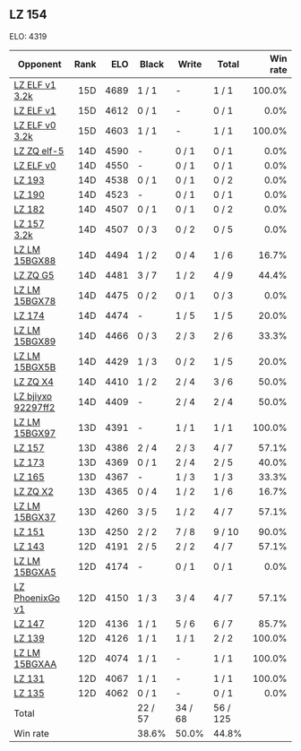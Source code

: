 ## LZ 154 ##

ELO: 4319

Opponent | Rank | ELO | Black | Write | Total | Win rate
---------|-----:|----:|-------|-------|-------|-------:
[LZ ELF v1 3.2k](LZ%20ELF%20v1%203.2k.md) | 15D | 4689 | 1 / 1 | - | 1 / 1 | 100.0%
[LZ ELF v1](LZ%20ELF%20v1.md) | 15D | 4612 | 0 / 1 | - | 0 / 1 | 0.0%
[LZ ELF v0 3.2k](LZ%20ELF%20v0%203.2k.md) | 15D | 4603 | 1 / 1 | - | 1 / 1 | 100.0%
[LZ ZQ elf-5](LZ%20ZQ%20elf-5.md) | 14D | 4590 | - | 0 / 1 | 0 / 1 | 0.0%
[LZ ELF v0](LZ%20ELF%20v0.md) | 14D | 4550 | - | 0 / 1 | 0 / 1 | 0.0%
[LZ 193](LZ%20193.md) | 14D | 4538 | 0 / 1 | 0 / 1 | 0 / 2 | 0.0%
[LZ 190](LZ%20190.md) | 14D | 4523 | - | 0 / 1 | 0 / 1 | 0.0%
[LZ 182](LZ%20182.md) | 14D | 4507 | 0 / 1 | 0 / 1 | 0 / 2 | 0.0%
[LZ 157 3.2k](LZ%20157%203.2k.md) | 14D | 4507 | 0 / 3 | 0 / 2 | 0 / 5 | 0.0%
[LZ LM 15BGX88](LZ%20LM%2015BGX88.md) | 14D | 4494 | 1 / 2 | 0 / 4 | 1 / 6 | 16.7%
[LZ ZQ G5](LZ%20ZQ%20G5.md) | 14D | 4481 | 3 / 7 | 1 / 2 | 4 / 9 | 44.4%
[LZ LM 15BGX78](LZ%20LM%2015BGX78.md) | 14D | 4475 | 0 / 2 | 0 / 1 | 0 / 3 | 0.0%
[LZ 174](LZ%20174.md) | 14D | 4474 | - | 1 / 5 | 1 / 5 | 20.0%
[LZ LM 15BGX89](LZ%20LM%2015BGX89.md) | 14D | 4466 | 0 / 3 | 2 / 3 | 2 / 6 | 33.3%
[LZ LM 15BGX5B](LZ%20LM%2015BGX5B.md) | 14D | 4429 | 1 / 3 | 0 / 2 | 1 / 5 | 20.0%
[LZ ZQ X4](LZ%20ZQ%20X4.md) | 14D | 4410 | 1 / 2 | 2 / 4 | 3 / 6 | 50.0%
[LZ bjiyxo 92297ff2](LZ%20bjiyxo%2092297ff2.md) | 14D | 4409 | - | 2 / 4 | 2 / 4 | 50.0%
[LZ LM 15BGX97](LZ%20LM%2015BGX97.md) | 13D | 4391 | - | 1 / 1 | 1 / 1 | 100.0%
[LZ 157](LZ%20157.md) | 13D | 4386 | 2 / 4 | 2 / 3 | 4 / 7 | 57.1%
[LZ 173](LZ%20173.md) | 13D | 4369 | 0 / 1 | 2 / 4 | 2 / 5 | 40.0%
[LZ 165](LZ%20165.md) | 13D | 4367 | - | 1 / 3 | 1 / 3 | 33.3%
[LZ ZQ X2](LZ%20ZQ%20X2.md) | 13D | 4365 | 0 / 4 | 1 / 2 | 1 / 6 | 16.7%
[LZ LM 15BGX37](LZ%20LM%2015BGX37.md) | 13D | 4260 | 3 / 5 | 1 / 2 | 4 / 7 | 57.1%
[LZ 151](LZ%20151.md) | 13D | 4250 | 2 / 2 | 7 / 8 | 9 / 10 | 90.0%
[LZ 143](LZ%20143.md) | 12D | 4191 | 2 / 5 | 2 / 2 | 4 / 7 | 57.1%
[LZ LM 15BGXA5](LZ%20LM%2015BGXA5.md) | 12D | 4174 | - | 0 / 1 | 0 / 1 | 0.0%
[LZ PhoenixGo v1](LZ%20PhoenixGo%20v1.md) | 12D | 4150 | 1 / 3 | 3 / 4 | 4 / 7 | 57.1%
[LZ 147](LZ%20147.md) | 12D | 4136 | 1 / 1 | 5 / 6 | 6 / 7 | 85.7%
[LZ 139](LZ%20139.md) | 12D | 4126 | 1 / 1 | 1 / 1 | 2 / 2 | 100.0%
[LZ LM 15BGXAA](LZ%20LM%2015BGXAA.md) | 12D | 4074 | 1 / 1 | - | 1 / 1 | 100.0%
[LZ 131](LZ%20131.md) | 12D | 4067 | 1 / 1 | - | 1 / 1 | 100.0%
[LZ 135](LZ%20135.md) | 12D | 4062 | 0 / 1 | - | 0 / 1 | 0.0%
Total | | | 22 / 57 | 34 / 68 | 56 / 125 | 
Win rate| | | 38.6% | 50.0% | 44.8% | 
